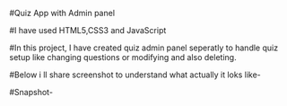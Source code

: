 #Quiz App with Admin panel

#I have used HTML5,CSS3 and JavaScript

#In this project, I have created quiz admin panel seperatly to handle quiz setup like changing questions or modifying and also deleting.

#Below i ll share screenshot to understand what actually it loks like-

#Snapshot-
